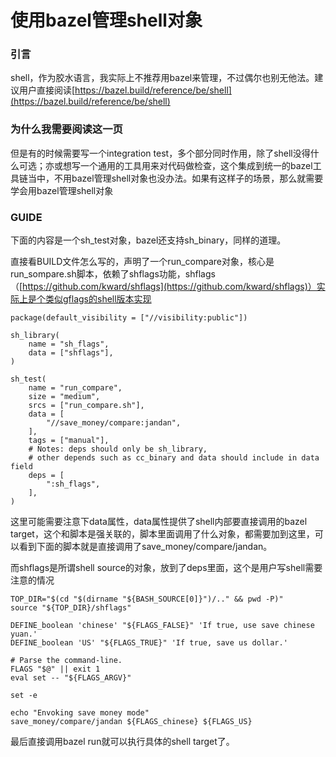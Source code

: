 # 使用bazel管理shell对象

### 引言

shell，作为胶水语言，我实际上不推荐用bazel来管理，不过偶尔也别无他法。建议用户直接阅读[https://bazel.build/reference/be/shell](https://bazel.build/reference/be/shell)

### 为什么我需要阅读这一页

但是有的时候需要写一个integration test，多个部分同时作用，除了shell没得什么可选；亦或想写一个通用的工具用来对代码做检查，这个集成到统一的bazel工具链当中，不用bazel管理shell对象也没办法。如果有这样子的场景，那么就需要学会用bazel管理shell对象

### GUIDE

下面的内容是一个sh\_test对象，bazel还支持sh\_binary，同样的道理。

直接看BUILD文件怎么写的，声明了一个run\_compare对象，核心是run\_sompare.sh脚本，依赖了shflags功能，shflags（[https://github.com/kward/shflags](https://github.com/kward/shflags)）实际上是个类似gflags的shell版本实现

```
package(default_visibility = ["//visibility:public"])

sh_library(
    name = "sh_flags",
    data = ["shflags"],
)

sh_test(
    name = "run_compare",
    size = "medium",
    srcs = ["run_compare.sh"],
    data = [
        "//save_money/compare:jandan",
    ],
    tags = ["manual"],
    # Notes: deps should only be sh_library,
    # other depends such as cc_binary and data should include in data field
    deps = [
        ":sh_flags",
    ],
)
```

这里可能需要注意下data属性，data属性提供了shell内部要直接调用的bazel target，这个和脚本是强关联的，脚本里面调用了什么对象，都需要加到这里，可以看到下面的脚本就是直接调用了save\_money/compare/jandan。

而shflags是所谓shell source的对象，放到了deps里面，这个是用户写shell需要注意的情况

```shellscript
TOP_DIR="$(cd "$(dirname "${BASH_SOURCE[0]}")/.." && pwd -P)"
source "${TOP_DIR}/shflags"

DEFINE_boolean 'chinese' "${FLAGS_FALSE}" 'If true, use save chinese yuan.'
DEFINE_boolean 'US' "${FLAGS_TRUE}" 'If true, save us dollar.'

# Parse the command-line.
FLAGS "$@" || exit 1
eval set -- "${FLAGS_ARGV}"

set -e

echo "Envoking save money mode"
save_money/compare/jandan ${FLAGS_chinese} ${FLAGS_US}
```

最后直接调用bazel run就可以执行具体的shell target了。
